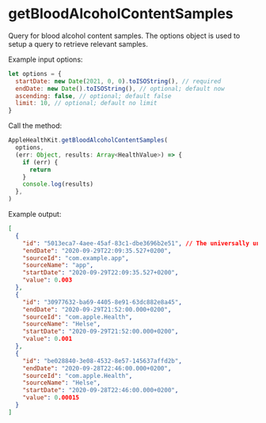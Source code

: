 # getBloodAlcoholContentSamples

Query for blood alcohol content samples. The options object is used to setup a query to retrieve relevant samples.

Example input options:

```javascript
let options = {
  startDate: new Date(2021, 0, 0).toISOString(), // required
  endDate: new Date().toISOString(), // optional; default now
  ascending: false, // optional; default false
  limit: 10, // optional; default no limit
}
```

Call the method:

```javascript
AppleHealthKit.getBloodAlcoholContentSamples(
  options,
  (err: Object, results: Array<HealthValue>) => {
    if (err) {
      return
    }
    console.log(results)
  },
)
```

Example output:

```json
[
  {
    "id": "5013eca7-4aee-45af-83c1-dbe3696b2e51", // The universally unique identifier (UUID) for this HealthKit object.
    "endDate": "2020-09-29T22:09:35.527+0200",
    "sourceId": "com.example.app",
    "sourceName": "app",
    "startDate": "2020-09-29T22:09:35.527+0200",
    "value": 0.003
  },
  {
    "id": "30977632-ba69-4405-8e91-63dc882e8a45",
    "endDate": "2020-09-29T21:52:00.000+0200",
    "sourceId": "com.apple.Health",
    "sourceName": "Helse",
    "startDate": "2020-09-29T21:52:00.000+0200",
    "value": 0.001
  },
  {
    "id": "be028840-3e08-4532-8e57-145637affd2b",
    "endDate": "2020-09-28T22:46:00.000+0200",
    "sourceId": "com.apple.Health",
    "sourceName": "Helse",
    "startDate": "2020-09-28T22:46:00.000+0200",
    "value": 0.00015
  }
]
```
